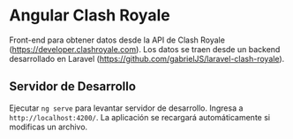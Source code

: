 # Angular Clash Royale

Front-end para obtener datos desde la API de Clash Royale (https://developer.clashroyale.com). Los datos se traen desde un backend desarrollado en Laravel (https://github.com/gabrielJS/laravel-clash-royale).

## Servidor de Desarrollo

Ejecutar `ng serve` para levantar servidor de desarrollo. Ingresa a `http://localhost:4200/`. La aplicación se recargará automáticamente si modificas un archivo.

